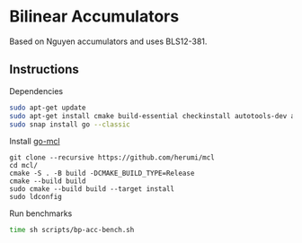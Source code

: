 # Bilinear Accumulators

Based on Nguyen accumulators and uses BLS12-381.

## Instructions
Dependencies
```bash
sudo apt-get update
sudo apt-get install cmake build-essential checkinstall autotools-dev autoconf libgmp-dev libgmp3-dev libflint-dev
sudo snap install go --classic
```

Install [go-mcl](https://github.com/herumi/mcl)
```
git clone --recursive https://github.com/herumi/mcl
cd mcl/
cmake -S . -B build -DCMAKE_BUILD_TYPE=Release
cmake --build build
sudo cmake --build build --target install
sudo ldconfig
```

Run benchmarks
```bash
time sh scripts/bp-acc-bench.sh
```
